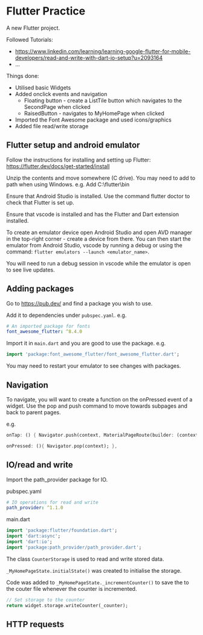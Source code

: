 # Flutter Practice

A new Flutter project.

Followed Tutorials:
* https://www.linkedin.com/learning/learning-google-flutter-for-mobile-developers/read-and-write-with-dart-io-setup?u=2093164
* ...

Things done:
* Utilised basic Widgets
* Added onclick events and navigation
	* Floating button - create a ListTile button which navigates to the SecondPage when clicked
	* RaisedButton - navigates to MyHomePage when clicked
* Imported the Font Awesome package and used icons/graphics
* Added file read/write storage

## Flutter setup and android emulator
Follow the instructions for installing and setting up Flutter: https://flutter.dev/docs/get-started/install

Unzip the contents and move somewhere (C drive). You may need to add to path when using Windows. e.g. Add C:\flutter\bin

Ensure that Android Studio is installed. Use the command flutter doctor to check that Flutter is set up.

Ensure that vscode is installed and has the Flutter and Dart extension installed.

To create an emulator device open Android Studio and open AVD manager in the top-right corner - create a device from there. You can then start the emulator from Android Studio, vscode by running a debug or using the command: `flutter emulators --launch <emulator_name>`.

You will need to run a debug session in vscode while the emulator is open to see live updates.

## Adding packages
Go to https://pub.dev/ and find a package you wish to use.

Add it to dependencies under `pubspec.yaml`. e.g.
```yaml
# An imported package for fonts
font_awesome_flutter: ^8.4.0
```

Import it in `main.dart` and you are good to use the package. e.g.
```dart
import 'package:font_awesome_flutter/font_awesome_flutter.dart';
```

You may need to restart your emulator to see changes with packages.

## Navigation

To navigate, you will want to create a function on the onPressed event of a widget. Use the pop and push command to move towards subpages and back to parent pages.

e.g.
```dart
onTap: () { Navigator.push(context, MaterialPageRoute(builder: (context) => SecondPage())); },
```
```dart
onPressed: (){ Navigator.pop(context); },
```

## IO/read and write

Import the path_provider package for IO.

pubspec.yaml
```yaml
# IO operations for read and write
path_provider: ^1.1.0
```
main.dart
```dart
import 'package:flutter/foundation.dart';
import 'dart:async';
import 'dart:io';
import 'package:path_provider/path_provider.dart';
```

The class `CounterStorage` is used to read and write stored data.

`_MyHomePageState.initialState()` was created to initialise the storage.

Code was added to `_MyHomePageState._incrementCounter()` to save the to the couter file whenever the counter is incremented.
```dart
// Set storage to the counter
return widget.storage.writeCounter(_counter);
```

## HTTP requests
